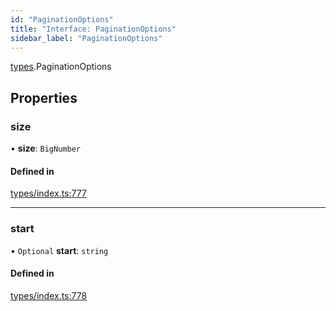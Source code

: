 ```yaml
---
id: "PaginationOptions"
title: "Interface: PaginationOptions"
sidebar_label: "PaginationOptions"
---
```


[types](../../../modules/Types/Types.md).PaginationOptions

## Properties

### size

• **size**: `BigNumber`

#### Defined in

[types/index.ts:777](https://github.com/PolymeshAssociation/polymesh-sdk/blob/daafaa68f/src/types/index.ts#L777)

___

### start

• `Optional` **start**: `string`

#### Defined in

[types/index.ts:778](https://github.com/PolymeshAssociation/polymesh-sdk/blob/daafaa68f/src/types/index.ts#L778)
